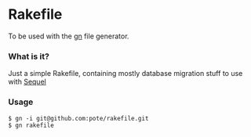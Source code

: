 # Rakefile

To be used with the [gn](http://lucasefe.github.com/gn/) file generator.

### What is it?

Just a simple Rakefile, containing mostly database migration stuff to use with [Sequel](http://sequel.rubyforge.org/)

### Usage

```
$ gn -i git@github.com:pote/rakefile.git
$ gn rakefile
```
